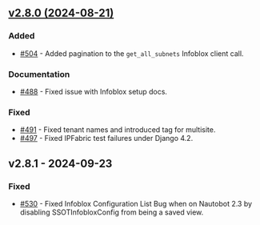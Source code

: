 
## [v2.8.0 (2024-08-21)](https://github.com/nautobot/nautobot-app-ssot/releases/tag/v2.8.0)

### Added

- [#504](https://github.com/nautobot/nautobot-app-ssot/issues/504) - Added pagination to the `get_all_subnets` Infoblox client call.

### Documentation

- [#488](https://github.com/nautobot/nautobot-app-ssot/issues/488) - Fixed issue with Infoblox setup docs.

### Fixed

- [#491](https://github.com/nautobot/nautobot-app-ssot/issues/491) - Fixed tenant names and introduced tag for multisite.
- [#497](https://github.com/nautobot/nautobot-app-ssot/issues/497) - Fixed IPFabric test failures under Django 4.2.


## v2.8.1 - 2024-09-23

### Fixed

- [#530](https://github.com/nautobot/nautobot-app-ssot/issues/530) - Fixed Infoblox Configuration List Bug when on Nautobot 2.3 by disabling SSOTInfobloxConfig from being a saved view.
